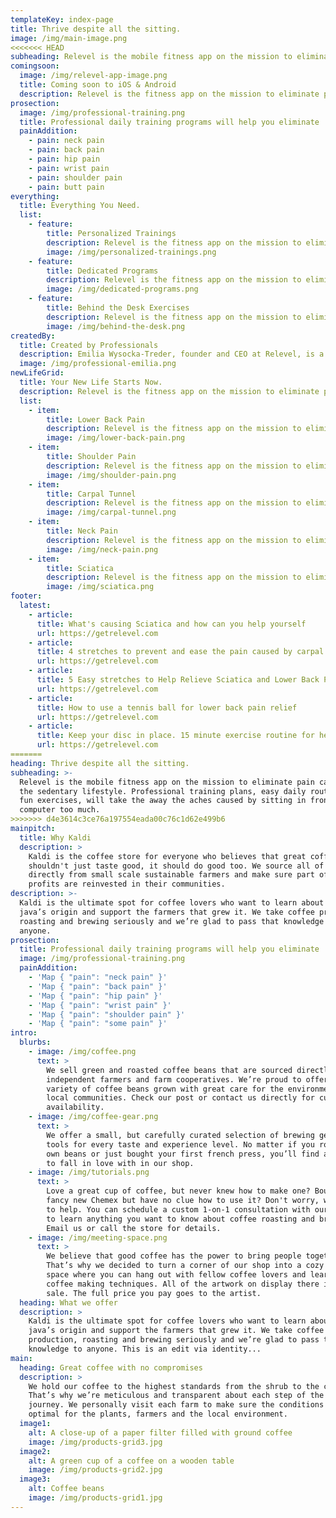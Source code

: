 ```yaml
---
templateKey: index-page
title: Thrive despite all the sitting.
image: /img/main-image.png
<<<<<<< HEAD
subheading: Relevel is the mobile fitness app on the mission to eliminate pain caused by the sedentary lifestyle. Professional training plans, easy daily routines and fun exercises, will take the away the aches caused by sitting in front of the computer too much.
comingsoon:
  image: /img/relevel-app-image.png
  title: Coming soon to iOS & Android
  description: Relevel is the fitness app on the mission to eliminate pain caused by the sedentary lifestyle. Professional training plans, easy daily routines and fun exercises, will take the away the aches caused by sitting in front of the computer too much.
prosection:
  image: /img/professional-training.png
  title: Professional daily training programs will help you eliminate
  painAddition:
    - pain: neck pain
    - pain: back pain
    - pain: hip pain
    - pain: wrist pain
    - pain: shoulder pain
    - pain: butt pain
everything:
  title: Everything You Need.
  list:
    - feature:
        title: Personalized Trainings
        description: Relevel is the fitness app on the mission to eliminate pain caused by the sedentary lifestyle. Professional training plans, easy daily routines and fun exercises, will take the away the aches caused by sitting in front of the computer too much.
        image: /img/personalized-trainings.png
    - feature:
        title: Dedicated Programs
        description: Relevel is the fitness app on the mission to eliminate pain caused by the sedentary lifestyle. Professional training plans, easy daily routines and fun exercises, will take the away the aches caused by sitting in front of the computer too much.
        image: /img/dedicated-programs.png
    - feature:
        title: Behind the Desk Exercises
        description: Relevel is the fitness app on the mission to eliminate pain caused by the sedentary lifestyle. Professional training plans, easy daily routines and fun exercises, will take the away the aches caused by sitting in front of the computer too much.
        image: /img/behind-the-desk.png
createdBy:
  title: Created by Professionals
  description: Emilia Wysocka-Treder, founder and CEO at Relevel, is a certified Pilates instructor with nearly a decade of experience. She works as a personal trainer with executives from the most successful companies in the world.
  image: /img/professional-emilia.png
newLifeGrid:
  title: Your New Life Starts Now.
  description: Relevel is the fitness app on the mission to eliminate pain caused by the sedentary lifestyle. Professional training plans, easy daily routines and fun exercises, will take the away the aches caused by sitting in front of the computer too much.
  list:
    - item:
        title: Lower Back Pain
        description: Relevel is the fitness app on the mission to eliminate pain caused by the sedentary lifestyle. Professional training plans, easy daily routines and fun exercises, will take the away the aches caused by sitting in front of the computer too much.
        image: /img/lower-back-pain.png
    - item:
        title: Shoulder Pain
        description: Relevel is the fitness app on the mission to eliminate pain caused by the sedentary lifestyle. Professional training plans, easy daily routines and fun exercises, will take the away the aches caused by sitting in front of the computer too much.
        image: /img/shoulder-pain.png
    - item:
        title: Carpal Tunnel
        description: Relevel is the fitness app on the mission to eliminate pain caused by the sedentary lifestyle. Professional training plans, easy daily routines and fun exercises, will take the away the aches caused by sitting in front of the computer too much.
        image: /img/carpal-tunnel.png
    - item:
        title: Neck Pain
        description: Relevel is the fitness app on the mission to eliminate pain caused by the sedentary lifestyle. Professional training plans, easy daily routines and fun exercises, will take the away the aches caused by sitting in front of the computer too much.
        image: /img/neck-pain.png
    - item:
        title: Sciatica
        description: Relevel is the fitness app on the mission to eliminate pain caused by the sedentary lifestyle. Professional training plans, easy daily routines and fun exercises, will take the away the aches caused by sitting in front of the computer too much.
        image: /img/sciatica.png
footer:
  latest:
    - article: 
      title: What's causing Sciatica and how can you help yourself
      url: https://getrelevel.com
    - article: 
      title: 4 stretches to prevent and ease the pain caused by carpal tunnel 
      url: https://getrelevel.com
    - article: 
      title: 5 Easy stretches to Help Relieve Sciatica and Lower Back Pain In 15 Minutes
      url: https://getrelevel.com
    - article: 
      title: How to use a tennis ball for lower back pain relief
      url: https://getrelevel.com
    - article: 
      title: Keep your disc in place. 15 minute exercise routine for herniated disc
      url: https://getrelevel.com
=======
heading: Thrive despite all the sitting.
subheading: >-
  Relevel is the mobile fitness app on the mission to eliminate pain caused by
  the sedentary lifestyle. Professional training plans, easy daily routines and
  fun exercises, will take the away the aches caused by sitting in front of the
  computer too much.
>>>>>>> d4e3614c3ce76a197554eada00c76c1d62e499b6
mainpitch:
  title: Why Kaldi
  description: >
    Kaldi is the coffee store for everyone who believes that great coffee
    shouldn't just taste good, it should do good too. We source all of our beans
    directly from small scale sustainable farmers and make sure part of the
    profits are reinvested in their communities.
description: >-
  Kaldi is the ultimate spot for coffee lovers who want to learn about their
  java’s origin and support the farmers that grew it. We take coffee production,
  roasting and brewing seriously and we’re glad to pass that knowledge to
  anyone.
prosection:
  title: Professional daily training programs will help you eliminate
  image: /img/professional-training.png
  painAddition:
    - 'Map { "pain": "neck pain" }'
    - 'Map { "pain": "back pain" }'
    - 'Map { "pain": "hip pain" }'
    - 'Map { "pain": "wrist pain" }'
    - 'Map { "pain": "shoulder pain" }'
    - 'Map { "pain": "some pain" }'
intro:
  blurbs:
    - image: /img/coffee.png
      text: >
        We sell green and roasted coffee beans that are sourced directly from
        independent farmers and farm cooperatives. We’re proud to offer a
        variety of coffee beans grown with great care for the environment and
        local communities. Check our post or contact us directly for current
        availability.
    - image: /img/coffee-gear.png
      text: >
        We offer a small, but carefully curated selection of brewing gear and
        tools for every taste and experience level. No matter if you roast your
        own beans or just bought your first french press, you’ll find a gadget
        to fall in love with in our shop.
    - image: /img/tutorials.png
      text: >
        Love a great cup of coffee, but never knew how to make one? Bought a
        fancy new Chemex but have no clue how to use it? Don't worry, we’re here
        to help. You can schedule a custom 1-on-1 consultation with our baristas
        to learn anything you want to know about coffee roasting and brewing.
        Email us or call the store for details.
    - image: /img/meeting-space.png
      text: >
        We believe that good coffee has the power to bring people together.
        That’s why we decided to turn a corner of our shop into a cozy meeting
        space where you can hang out with fellow coffee lovers and learn about
        coffee making techniques. All of the artwork on display there is for
        sale. The full price you pay goes to the artist.
  heading: What we offer
  description: >
    Kaldi is the ultimate spot for coffee lovers who want to learn about their
    java’s origin and support the farmers that grew it. We take coffee
    production, roasting and brewing seriously and we’re glad to pass that
    knowledge to anyone. This is an edit via identity...
main:
  heading: Great coffee with no compromises
  description: >
    We hold our coffee to the highest standards from the shrub to the cup.
    That’s why we’re meticulous and transparent about each step of the coffee’s
    journey. We personally visit each farm to make sure the conditions are
    optimal for the plants, farmers and the local environment.
  image1:
    alt: A close-up of a paper filter filled with ground coffee
    image: /img/products-grid3.jpg
  image2:
    alt: A green cup of a coffee on a wooden table
    image: /img/products-grid2.jpg
  image3:
    alt: Coffee beans
    image: /img/products-grid1.jpg
---
```


